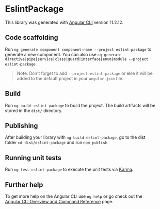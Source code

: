 # EslintPackage

This library was generated with [Angular CLI](https://github.com/angular/angular-cli) version 11.2.12.

## Code scaffolding

Run `ng generate component component-name --project eslint-package` to generate a new component. You can also use `ng generate directive|pipe|service|class|guard|interface|enum|module --project eslint-package`.
> Note: Don't forget to add `--project eslint-package` or else it will be added to the default project in your `angular.json` file. 

## Build

Run `ng build eslint-package` to build the project. The build artifacts will be stored in the `dist/` directory.

## Publishing

After building your library with `ng build eslint-package`, go to the dist folder `cd dist/eslint-package` and run `npm publish`.

## Running unit tests

Run `ng test eslint-package` to execute the unit tests via [Karma](https://karma-runner.github.io).

## Further help

To get more help on the Angular CLI use `ng help` or go check out the [Angular CLI Overview and Command Reference](https://angular.io/cli) page.
